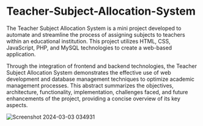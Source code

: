 # Teacher-Subject-Allocation-System
The Teacher Subject Allocation System is a mini project developed to automate and streamline the process of assigning subjects to teachers within an educational institution. This project utilizes HTML, CSS, JavaScript, PHP, and MySQL technologies to create a web-based application.

Through the integration of frontend and backend technologies, the Teacher Subject Allocation System demonstrates the effective use of web development and database management techniques to optimize academic management processes. This abstract summarizes the objectives, architecture, functionality, implementation, challenges faced, and future enhancements of the project, providing a concise overview of its key aspects.

![Screenshot 2024-03-03 034931](https://github.com/user-attachments/assets/d3cf1b16-52b7-44fd-8543-6749c77a61d1)

